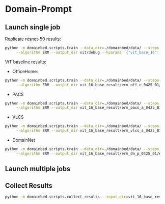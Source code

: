 # Domain-Prompt

## Launch single job

Replicate resnet-50 results:

```sh
python -m domainbed.scripts.train --data_dir=./domainbed/data/ --steps 5001 --dataset OfficeHome --test_env 0 \
     --algorithm ERM --output_dir vit/debug --hparams '{"vit_base_16": 0, "lr": 5e-5, "weight_decay": 1e-4, "resnet_dropout": 0.1}'
```

ViT baseline results:

- OfficeHome:

```sh
python -m domainbed.scripts.train --data_dir=./domainbed/data/ --steps 5001 --dataset OfficeHome --test_env 1 \
     --algorithm ERM --output_dir vit_16_base_result/erm_off_c_0425_01/exp --hparams '{"lr": 5e-6}'
```

- PACS

```sh
python -m domainbed.scripts.train --data_dir=./domainbed/data/ --steps 5001 --dataset PACS --test_env 0 \
     --algorithm ERM --output_dir vit_16_base_result/erm_pacs_a_0425_01/exp --hparams '{"lr": 5e-6}'
```

- VLCS

```sh
python -m domainbed.scripts.train --data_dir=./domainbed/data/ --steps 5001 --dataset VLCS --test_env 2 \
     --algorithm ERM --output_dir vit_16_base_result/erm_vlcs_s_0425_01/exp --hparams '{"lr": 5e-6}'
```

- DomainNet

```sh
python -m domainbed.scripts.train --data_dir=./domainbed/data/ --steps 5001 --dataset DomainNet --test_env 2 \
     --algorithm ERM --output_dir vit_16_base_result/erm_dn_p_0425_01/exp --hparams '{"lr": 5e-6}'
```

## Launch multiple jobs

## Collect Results

```sh
python -m domainbed.scripts.collect_results --input_dir=vit_16_base_result/erm_off_a_1
```
